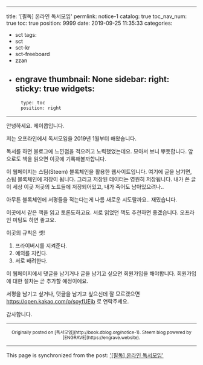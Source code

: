 
---
title: '[필독] 온라인 독서모임'
permlink: notice-1
catalog: true
toc_nav_num: true
toc: true
position: 9999
date: 2019-09-25 11:35:33
categories:
- sct
tags:
- sct
- sct-kr
- sct-freeboard
- zzan
- engrave
thumbnail: None
sidebar:
    right:
        sticky: true
widgets:
    -
        type: toc
        position: right
---



안녕하세요. 제이콥입니다.

저는 오프라인에서 독서모임을 2019년 1월부터 해왔습니다.

독서를 하면 블로그에 느낀점을 적으려고 노력했었는데요. 모아서 보니 뿌듯합니다. 앞으로도 책을 읽으면 이곳에 기록해볼까합니다.

이 웹페이지는 스팀(Steem) 블록체인을 활용한 웹사이트입니다. 여기에 글을 남기면, 스팀 블록체인에 저장이 됩니다. 그리고 저장된 데이터는 영원히 저장됩니다. 내가 쓴 글이 세상 이곳 저곳의 노드들에 저장되어있고, 내가 죽어도 남아있으려나.. 

아무튼 블록체인에 서평들을 적는다는게 나름 새로운 시도랄까요.. 재밌습니다.

이곳에서 같은 책을 읽고 토론도하고요. 서로 읽었던 책도 추천하면 좋겠습니다. 오프라인 미팅도 하면 좋고요.

이곳의 규칙은 셋!

1. 프라이버시를 지켜준다.
2. 예의를 지킨다.
3. 서로 배려한다.

이 웹페이지에서 댓글을 남기거나 글을 남기고 싶으면 회원가입을 해야합니다. 회원가입에 대한 절차는 곧 추가할 예정이에요. 

서평을 남기고 싶거나, 댓글을 남기고 싶으신데 잘 모르겠으면 https://open.kakao.com/o/soyfUEjb 로 연락주세요.

감사합니다.

***
<center><sup>Originally posted on [독서모임](http://book.dblog.org/notice-1). Steem blog powered by [ENGRAVE](https://engrave.website).</sup></center>

- - -

This page is synchronized from the post: ['[필독] 온라인 독서모임'](https://steemit.com/@jacobyu/notice-1)
